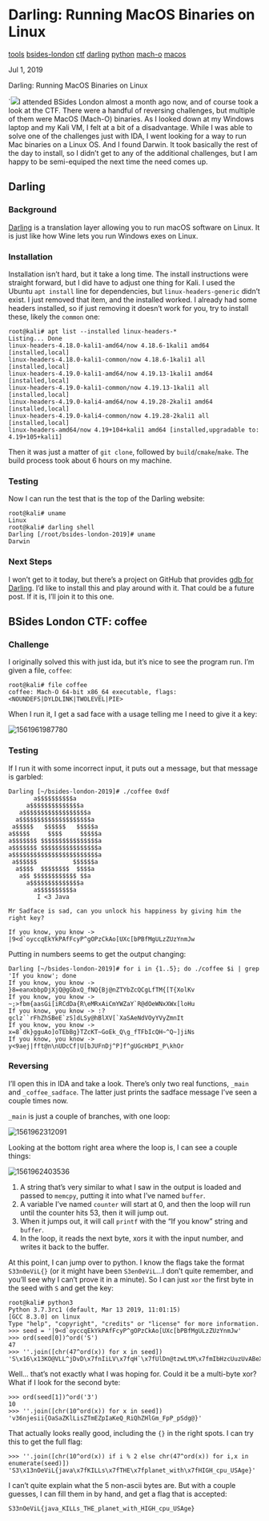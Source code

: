 # Darling: Running MacOS Binaries on Linux

[tools](/tags#tools ) [bsides-london](/tags#bsides-london ) [ctf](/tags#ctf )
[darling](/tags#darling ) [python](/tags#python ) [mach-o](/tags#mach-o )
[macos](/tags#macos )  
  
Jul 1, 2019

Darling: Running MacOS Binaries on Linux

`![](https://0xdfimages.gitlab.io/img/darling-cover.png)I attended BSides
London almost a month ago now, and of course took a look at the CTF. There
were a handful of reversing challenges, but multiple of them were MacOS
(Mach-O) binaries. As I looked down at my Windows laptop and my Kali VM, I
felt at a bit of a disadvantage. While I was able to solve one of the
challenges just with IDA, I went looking for a way to run Mac binaries on a
Linux OS. And I found Darwin. It took basically the rest of the day to
install, so I didn’t get to any of the additional challenges, but I am happy
to be semi-equiped the next time the need comes up.

## Darling

### Background

[Darling](http://www.darlinghq.org/) is a translation layer allowing you to
run macOS software on Linux. It is just like how Wine lets you run Windows
exes on Linux.

### Installation

Installation isn’t hard, but it take a long time. The install instructions
were straight forward, but I did have to adjust one thing for Kali. I used the
Ubuntu `apt install` line for dependencies, but `linux-headers-generic` didn’t
exist. I just removed that item, and the installed worked. I already had some
headers installed, so if just removing it doesn’t work for you, try to install
these, likely the `common` one:

    
    
    root@kali# apt list --installed linux-headers-*
    Listing... Done
    linux-headers-4.18.0-kali1-amd64/now 4.18.6-1kali1 amd64 [installed,local]
    linux-headers-4.18.0-kali1-common/now 4.18.6-1kali1 all [installed,local]
    linux-headers-4.19.0-kali1-amd64/now 4.19.13-1kali1 amd64 [installed,local]
    linux-headers-4.19.0-kali1-common/now 4.19.13-1kali1 all [installed,local]
    linux-headers-4.19.0-kali4-amd64/now 4.19.28-2kali1 amd64 [installed,local]
    linux-headers-4.19.0-kali4-common/now 4.19.28-2kali1 all [installed,local]
    linux-headers-amd64/now 4.19+104+kali1 amd64 [installed,upgradable to: 4.19+105+kali1]
    

Then it was just a matter of `git clone`, followed by `build`/`cmake`/`make`.
The build process took about 6 hours on my machine.

### Testing

Now I can run the test that is the top of the Darling website:

    
    
    root@kali# uname
    Linux
    root@kali# darling shell
    Darling [/root/bsides-london-2019]# uname
    Darwin
    

### Next Steps

I won’t get to it today, but there’s a project on GitHub that provides [gdb
for Darling](https://github.com/darlinghq/darling-gdb). I’d like to install
this and play around with it. That could be a future post. If it is, I’ll join
it to this one.

## BSides London CTF: coffee

### Challenge

I originally solved this with just ida, but it’s nice to see the program run.
I’m given a file, `coffee`:

    
    
    root@kali# file coffee
    coffee: Mach-O 64-bit x86_64 executable, flags:<NOUNDEFS|DYLDLINK|TWOLEVEL|PIE>
    

When I run it, I get a sad face with a usage telling me I need to give it a
key:

![1561961987780](https://0xdfimages.gitlab.io/img/1561961987780.png)

### Testing

If I run it with some incorrect input, it puts out a message, but that message
is garbled:

    
    
    Darling [~/bsides-london-2019]# ./coffee 0xdf
           a$$$$$$$$$$a
         a$$$$$$$$$$$$$$a
       a$$$$$$$$$$$$$$$$$$a
      a$$$$$$$$$$$$$$$$$$$$a
     a$$$$$   $$$$$$   $$$$$a
    a$$$$$     $$$$     $$$$$a
    a$$$$$$$ $$$$$$$$$$$$$$$$a
    a$$$$$$$ $$$$$$$$$$$$$$$$a
    a$$$$$$$$$$$$$$$$$$$$$$$$a
     a$$$$$$          $$$$$$a
      a$$$$  $$$$$$$$  $$$$a
       a$$ $$$$$$$$$$$$ $$a
         a$$$$$$$$$$$$$$a
           a$$$$$$$$$$a
            I <3 Java
    
    Mr Sadface is sad, can you unlock his happiness by giving him the right key?
    
    If you know, you know -> |9<d`oyccqEkYkPAfFcyP^gOPzCkAo[UXc[bPBfMgULzZUzYnmJw
    

Putting in numbers seems to get the output changing:

    
    
    Darling [~/bsides-london-2019]# for i in {1..5}; do ./coffee $i | grep 'If you know'; done
    If you know, you know -> }8=eanxbbpDjXjQ@gGbxQ_fNQ{Bj@nZTYbZcQCgLfTM{[T{XolKv
    If you know, you know -> ~;>fbm{aasGi[iRCdDa{R\eMRxAiCmYWZaY`R@dOeWNxXWx[loHu
    If you know, you know -> :?gclz``rFhZhSBeE`zS]dLSy@hBlXV[`XaSAeNdVOyYVyZmnIt
    If you know, you know -> x=8`dk}gguAo]oTEbBg}TZcKT~GoEk_Q\g_fTFbIcQH~^Q~]jiNs
    If you know, you know -> y<9aej|fft@n\nUDcCf|U[bJUFnDj^P]f^gUGcHbPI_P\khOr
    

### Reversing

I’ll open this in IDA and take a look. There’s only two real functions,
`_main` and `_coffee_sadface`. The latter just prints the sadface message I’ve
seen a couple times now.

`_main` is just a couple of branches, with one loop:

![1561962312091](https://0xdfimages.gitlab.io/img/1561962312091.png)

Looking at the bottom right area where the loop is, I can see a couple things:

![1561962403536](https://0xdfimages.gitlab.io/img/1561962403536.png)

  1. A string that’s very similar to what I saw in the output is loaded and passed to `memcpy`, putting it into what I’ve named `buffer`.
  2. A variable I’ve named `counter` will start at 0, and then the loop will run until the counter hits 53, then it will jump out.
  3. When it jumps out, it will call `printf` with the “If you know” string and `buffer`.
  4. In the loop, it reads the next byte, xors it with the input number, and writes it back to the buffer.

At this point, I can jump over to python. I know the flags take the format
`S33n0eViL{}` (or it might have been `S3en0eViL`…I don’t quite remember, and
you’ll see why I can’t prove it in a minute). So I can just `xor` the first
byte in the seed with `S` and get the key:

    
    
    root@kali# python3
    Python 3.7.3rc1 (default, Mar 13 2019, 11:01:15) 
    [GCC 8.3.0] on linux
    Type "help", "copyright", "credits" or "license" for more information.
    >>> seed = '|9<d`oyccqEkYkPAfFcyP^gOPzCkAo[UXc[bPBfMgULzZUzYnmJw'
    >>> ord(seed[0])^ord('S')
    47
    >>> ''.join([chr(47^ord(x)) for x in seed])
    'S\x16\x13KO@VLL^jDvD\x7fnIiLV\x7fqH`\x7fUlDn@tzwLtM\x7fmIbHzcUuzUvABeX'
    

Well… that’s not exactly what I was hoping for. Could it be a multi-byte xor?
What if I look for the second byte:

    
    
    >>> ord(seed[1])^ord('3')
    10
    >>> ''.join([chr(10^ord(x)) for x in seed])
    'v36njesii{OaSaZKlLisZTmEZpIaKeQ_RiQhZHlGm_FpP_pSdg@}'
    

That actually looks really good, including the `{}` in the right spots. I can
try this to get the full flag:

    
    
    >>> ''.join([chr(10^ord(x)) if i % 2 else chr(47^ord(x)) for i,x in enumerate(seed)])
    'S3\x13nOeViL{java\x7fKILLs\x7fTHE\x7fplanet_with\x7fHIGH_cpu_USAge}'
    

I can’t quite explain what the 5 non-ascii bytes are. But with a couple
guesses, I can fill them in by hand, and get a flag that is accepted:

`S33nOeViL{java_KILLs_THE_planet_with_HIGH_cpu_USAge}`

[](/2019/07/01/darling-running-macos-binaries-on-linux.html)

